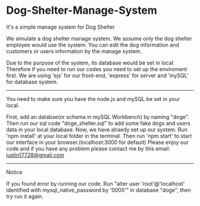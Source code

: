 # Dog-Shelter-Manage-System
It's a simple manage system for Dog Shelter 

We simulate a dog shelter manage system. We assume only the dog shelter employee would use the system. 
You can edit the dog information and customers or users information by the manage system.

Due to the purpose of the system, its database would be set in local.
Therefore if you need to run our codes you need to set up the enviroment first.
We are using 'ejs' for our front-end, 'express' for server and 'mySQL' for database system.

---

You need to make sure you have the node.js and mySQL be set in your local.

First, add an databse(or schema in mySQL Workbench) by naming "doge".
Then run our sql code "doge_shelter.sql" to add some fake dogs and users data in your local database.
Now, we have alraedy set up our system.
Run 'npm install' at your local folder in the terminal.
Then run 'npm start' to start our interface in your browser.(localhost:3000 for default)
Please enjoy our code and if you have any problem please contact me by this email: justin17728@gmail.com

---

Notice

If you found error by running our code. Run "alter user 'root'@'localhost' identified with mysql_native_password by '0000'"
in database "doge", then try run it again.

